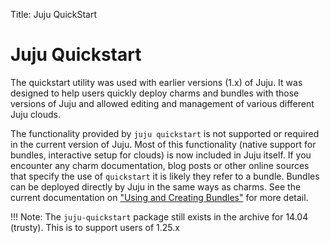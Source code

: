 Title: Juju QuickStart

# Juju Quickstart

The quickstart utility was used with earlier versions (1.x) of Juju. It was designed to help users quickly deploy charms and bundles with those versions of Juju and allowed editing and management of various different Juju clouds.

The functionality provided by `juju quickstart` is not supported or required in the current version of Juju. Most of this functionality (native support for bundles, interactive setup for clouds) is now included in Juju itself. If you encounter any charm documentation, blog posts or other online sources that specify the use of `quickstart` it is likely they refer to a bundle. Bundles can be deployed directly by Juju in the same ways as charms. See the current documentation on ["Using and Creating Bundles"][bundles] for more detail.

!!! Note:
    The `juju-quickstart` package still exists in the archive for 14.04 (trusty). This is to
    support users of 1.25.x 

[bundles]: ./charms-bundles#adding-bundles-from-the-command-line
